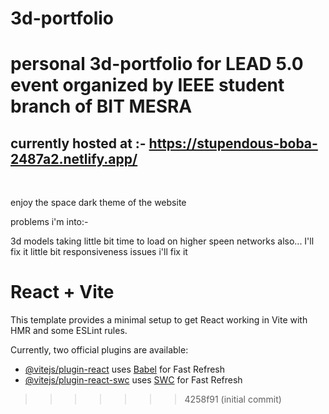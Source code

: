 # 3d-portfolio
personal 3d-portfolio for LEAD 5.0 event organized by IEEE student branch of BIT MESRA 
=======
## currently hosted at :- https://stupendous-boba-2487a2.netlify.app/
<br/>

enjoy the space dark theme of the website 

problems i'm into:-

3d models taking little bit time to load on higher speen networks also... I'll fix it
little bit responsiveness issues i'll fix it


# React + Vite

This template provides a minimal setup to get React working in Vite with HMR and some ESLint rules.

Currently, two official plugins are available:

- [@vitejs/plugin-react](https://github.com/vitejs/vite-plugin-react/blob/main/packages/plugin-react/README.md) uses [Babel](https://babeljs.io/) for Fast Refresh
- [@vitejs/plugin-react-swc](https://github.com/vitejs/vite-plugin-react-swc) uses [SWC](https://swc.rs/) for Fast Refresh
>>>>>>> 4258f91 (initial commit)
